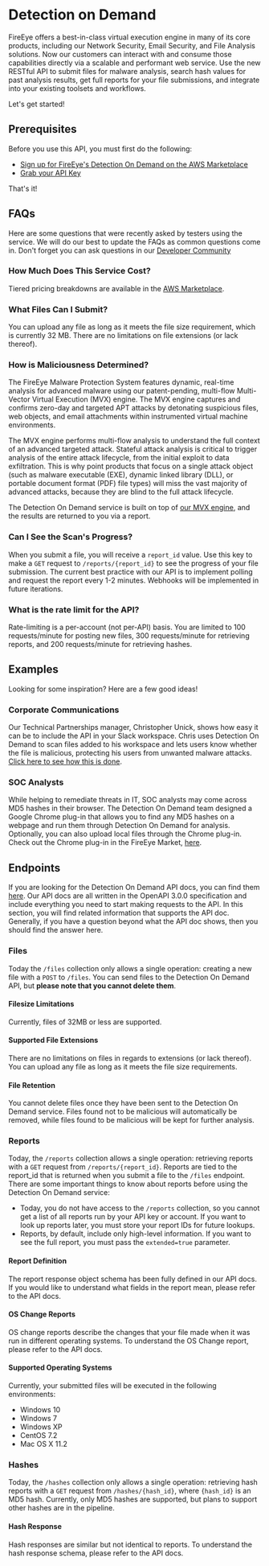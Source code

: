 # Detection on Demand
FireEye offers a best-in-class virtual execution engine in many of its core products, including our Network Security, Email Security, and File Analysis solutions. Now our customers can interact with and consume those capabilities directly via a scalable and performant web service. Use the new RESTful API to submit files for malware analysis, search hash values for past analysis results, get full reports for your file submissions, and integrate into your existing toolsets and workflows.

Let's get started!

## Prerequisites
Before you use this API, you must first do the following:
* [Sign up for FireEye's Detection On Demand on the AWS Marketplace](https://aws.amazon.com/marketplace/pp/B07XSMKK41)
* [Grab your API Key](https://mvxdashboard.marketplace.apps.fireeye.com/)

That's it!

## FAQs
Here are some questions that were recently asked by testers using the service. We will do our best to update the FAQs as common questions come in. Don't forget you can ask questions in our [Developer Community](https://community.fireeye.dev)

### How Much Does This Service Cost?
Tiered pricing breakdowns are available in the [AWS Marketplace](https://aws.amazon.com/marketplace/pp/B07XSMKK41).

### What Files Can I Submit?
You can upload any file as long as it meets the file size requirement, which is currently 32 MB. There are no limitations on file extensions (or lack thereof).

### How is Maliciousness Determined?
The FireEye Malware Protection System features dynamic, real-time analysis for advanced malware using our patent-pending, multi-flow Multi-Vector Virtual Execution (MVX) engine. The MVX engine captures and confirms zero-day and targeted APT attacks by detonating suspicious files, web objects, and email attachments within instrumented virtual machine environments.

The MVX engine performs multi-flow analysis to understand the full context of an advanced targeted attack. Stateful attack analysis is critical to trigger analysis of the entire attack lifecycle, from the initial exploit to data exfiltration. This is why point products that focus on a single attack object (such as malware executable (EXE), dynamic linked library (DLL), or portable document format (PDF) file types) will miss the vast majority of advanced attacks, because they are blind to the full attack lifecycle.

The Detection On Demand service is built on top of [our MVX engine](https://www.threatprotectworks.com/MVX-engine.asp), and the results are returned to you via a report.

### Can I See the Scan's Progress?
When you submit a file, you will receive a `report_id` value. Use this key to make a `GET` request to `/reports/{report_id}` to see the progress of your file submission. The current best practice with our API is to implement polling and request the report every 1-2 minutes. Webhooks will be implemented in future iterations.

### What is the rate limit for the API?
Rate-limiting is a per-account (not per-API) basis. You are limited to 100 requests/minute for posting new files, 300 requests/minute for retrieving reports, and 200 requests/minute for retrieving hashes.

## Examples
Looking for some inspiration? Here are a few good ideas!

### Corporate Communications
Our Technical Partnerships manager, Christopher Unick, shows how easy it can be to include the API in your Slack workspace. Chris uses Detection On Demand to scan files added to his workspace and lets users know whether the file is malicious, protecting his users from unwanted malware attacks.  [Click here to see how this is done](https://fireeye.dev/zapier-integration).

### SOC Analysts
While helping to remediate threats in IT, SOC analysts may come across MD5 hashes in their browser. The Detection On Demand team designed a Google Chrome plug-in that allows you to find any MD5 hashes on a webpage and run them through Detection On Demand for analysis. Optionally, you can also upload local files through the Chrome plug-in. Check out the Chrome plug-in in the FireEye Market, [here](https://fireeye.market/apps/255060).

## Endpoints
If you are looking for the Detection On Demand API docs, you can find them [here](https://fireeye.dev/apis). Our API docs are all written in the OpenAPI 3.0.0 specification and include everything you need to start making requests to the API. In this section, you will find related information that supports the API doc. Generally, if you have a question beyond what the API doc shows, then you should find the answer here.

### Files
Today the `/files` collection only allows a single operation: creating a new file with a `POST` to `/files`. You can send files to the Detection On Demand API, but **please note that you cannot delete them**.

#### Filesize Limitations
Currently, files of 32MB or less are supported.

#### Supported File Extensions
There are no limitations on files in regards to extensions (or lack thereof). You can upload any file as long as it meets the file size requirements.

#### File Retention
You cannot delete files once they have been sent to the Detection On Demand service. Files found not to be malicious will automatically be removed, while files found to be malicious will be kept for further analysis.

### Reports
Today, the `/reports` collection allows a single operation: retrieving reports with a `GET` request from `/reports/{report_id}`. Reports are tied to the report_id that is returned when you submit a file to the `/files` endpoint. There are some important things to know about reports before using the Detection On Demand service:
* Today, you do not have access to the `/reports` collection, so you cannot get a list of all reports run by your API key or account. If you want to look up reports later, you must store your report IDs for future lookups.
* Reports, by default, include only high-level information. If you want to see the full report, you must pass the `extended=true` parameter.

#### Report Definition
The report response object schema has been fully defined in our API docs. If you would like to understand what fields in the report mean, please refer to the API docs.

#### OS Change Reports
OS change reports describe the changes that your file made when it was run in different operating systems. To understand the OS Change report, please refer to the API docs.

#### Supported Operating Systems
Currently, your submitted files will be executed in the following environments:
 * Windows 10
 * Windows 7
 * Windows XP
 * CentOS 7.2
 * Mac OS X 11.2

### Hashes
Today, the `/hashes` collection only allows a single operation: retrieving hash reports with a `GET` request from `/hashes/{hash_id}`, where `{hash_id}` is an MD5 hash. Currently, only MD5 hashes are supported, but plans to support other hashes are in the pipeline.

#### Hash Response
Hash responses are similar but not identical to reports. To understand the hash response schema, please refer to the API docs.
